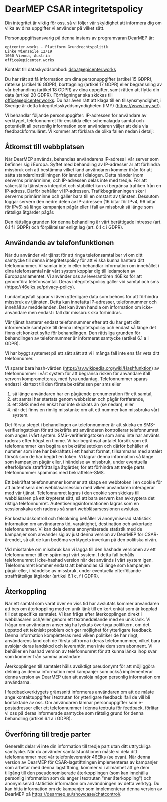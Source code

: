 # DearMEP CSAR integritetspolicy

Din integritet är viktig för oss, så vi följer vår skyldighet att informera dig om vilka av dina uppgifter vi använder på vilket sätt.

Personuppgiftsansvarig på denna instans av programvaran DearMEP är:

```
epicenter.works - Plattform Grundrechtspolitik
Linke Wienzeile 12/19
1060 Vienna, Austria
office@epicenter.works
```

Kontakt till dataskyddsombud: <dsba@epicenter.works>

Du har rätt att få information om dina personuppgifter (artikel 15 GDPR), rättelse (artikel 16 GDPR), borttagning (artikel 17 GDPR) eller begränsning av vår behandling (artikel 18 GDPR) av dina uppgifter, samt rätten att flytta din data (artikel 20 GDPR).
Förfrågningar ska skickas till  <office@epicenter.works>.
Du har även rätt att klaga till en tillsynsmyndighet, i Sverige är detta Integritetsskyddsmyndigheten (IMY) (<https://www.imy.se/>).

Vi behandlar följande personuppgifter: IP-adressen för användare av verktyget, telefonnumret för enskilda eller schemalagda samtal och potentiellt all personlig information som användaren väljer att dela via feedbackformuläret.
Vi kommer att förklara de olika fallen nedan i detalj:

## Åtkomst till webbplatsen

När DearMEP används, behandlas användarens IP-adress i vår server som befinner sig i Europa.
Syftet med behandling av IP-adresser är att förhindra missbruk och att bestämma vilket land användaren kommer ifrån för att sätta standardinställningen för landet i dialogen.
Detta händer inom serverns primärminne, och IP-adressen delas inte med tredje.
För att säkerställa tjänstens integritet och stabilitet kan vi begränsa trafiken från en IP-adress.
Därför behåller vi IP-adressen.
Trafikbegränsningen sker i serverns primärminne och gäller bara till en omstart av tjänsten. Dessutom loggar servern den nedre delen av IP-adressen (16 bitar för IPv4, 96 bitar för IPv6) så länge kampanjen pågår eller i fall av missbruk så länge som rättsliga åtgärder pågår.

Den rättsliga grunden för denna behandling är vårt berättigade intresse (art. 6.1 f i GDPR) och förpliktelser enligt lag (art. 6.1 c i GDPR).

## Användande av telefonfunktionen

När du använder vår tjänst för att ringa telefonsamtal ber vi om ditt samtycke till denna integritetspolicy för att vi ska kunna hantera ditt telefonnummer.
Vi samlar inte in eller behandlar information om innehållet i dina telefonsamtal när vårt system kopplar dig till ledamoten av Europaparlamentet.
Vi använder oss av leverantören 46Elks för att genomföra telefonsamtal.
Deras integritetspolicy gäller vid samtal och sms (<https://46elks.se/privacy-policy>).

I undantagsfall sparar vi även ytterligare data som behövs för att förhindra missbruk av tjänsten.
Detta kan innefatta IP-adresser, telefonnummer och innehåll av meddelanden.
Det kan även handla om information om icke-användare men endast i fall där missbruk ska förhindras.

Vår tjänst hanterar endast telefonnummer efter att du har gett ditt informerade samtycke till denna integritetspolicy och endast så länge det finns ett konkret syfte för behandlingen.
Den rättsliga grunden för behandlingen av telefonnummer är informerat samtycke (artikel 6.1 a i GDPR).

Vi har byggt systemet på ett sätt sätt att vi i många fall inte ens får veta ditt telefonnumer.

Vi sparar bara hash-värden (<https://sv.wikipedia.org/wiki/Hashfunktion>) av telefonnummer i vårt system för att begränsa risken för användare ifall servern komprometteras, med fyra undantag.
Telefonnummer sparas endast i klartext till den första bekräftelsen per sms eller
1) så länge användaren har en pågående prenumeration för ett samtal,
2) ett samtal har startats genom webbsidan och pågår fortfarande,
3) ett SMS med en enkät har inte skickats än (se nedan), eller
4) när det finns en rimlig misstanke om att ett nummer kan missbruka vårt system.

Det första steget i behandlingen av telefonnummer är att skicka en SMS-verifieringstoken för att bekräfta att användaren kontrollerar telefonnumret som anges i vårt system.
SMS-verifieringstoken som ännu inte har använts raderas efter högst en timme.
Vi har begränsat antalet försök som ett telefonnummer kan begära en bekräftelsetoken och därför behåller vi nummer som inte har bekräftats i ett hashat format, tillsammans med antalet försök som de har begärt en token.
Vi lagrar denna information så länge som kampanjen pågår eller, i händelse av missbruk, under eventuella efterföljande straffrättsliga åtgärder, för att förhindra att tredje parts telefonnummer spammas med bekräftelse-SMS.

Ett bekräftat telefonnummer kommer att skapa en webbtoken i en cookie för att autentisera den webbläsarsession med vilken användaren interagerar med vår tjänst.
Telefonnumret lagras i den cookie som skickas till webbläsaren på ett krypterat sätt, så att bara servern kan avkryptera det riktiga telefonnumret.
Autentiseringsinformationen lagras som en sessionskaka och raderas så snart webbläsarsessionen avslutas.

För kostnadskontroll och felsökning behåller vi anonymiserad statistisk information om användarens tid, varaktighet, destination och avkortade telefonnummer.
Vi kan dela denna anonymiserade statistik med de kampanjer som använder sig av just denna version av DearMEP för CSAR-ärendet, så att de kan bedöma verktygets inverkan på den politiska nivån.

Vid misstanke om missbruk kan vi lägga till den hashade versionen av ett telefonnummer till en spårning i vårt system.
I detta fall behålls telefonnumret i icke-hashad version när det används i vårt system igen.
Telefonnumret kommer endast att behandlas så länge som kampanjen pågår eller, i händelse av missbruk, under eventuella efterföljande straffrättsliga åtgärder (artikel 6.1 c, f i GDPR).

## Återkoppling

När ett samtal som varat över en viss tid har avslutats kommer användaren att bes om återkoppling med en unik länk till en kort enkät som är kopplad till det specifika samtalet.
Vi kan fråga efter återkopplingen direkt i webbläsaren och/eller genom ett textmeddelande med en unik länk.
Vi frågar om användaren anser sig ha lyckats övertyga politikern, om det uppstod ett tekniskt problem och ger möjlighet för ytterligare feedback.
Denna information kompletteras med vilken politiker de har ringt, användarens land och de första siffrorna i deras telefonnummer, vilket bara avslöjar deras landskod och leverantör, men inte dem som abonnent. Vi behåller en hashad version av telefonnumret för att kunna länka ihop svar som kommer från samma användare.

Återkopplingen till samtalet hålls avsiktligt pseudonymt för att möjliggöra delning av denna information med kampanjer som också implementerar denna version av DearMEP utan att avslöja någon personlig information om användarna.

I feedbackverktygets gränssnitt informeras användaren om att de måste ange kontaktuppgifter i textrutan för ytterligare feedback ifall de vill bli kontaktade av oss.
Om användaren lämnar personuppgifter som e-postadresser eller ett telefonnummer i denna textruta för feedback, förlitar vi oss på deras informerade samtycke som rättslig grund för denna behandling (artikel 6.1 a i GDPR).

## Överföring till tredje parter

Generellt delar vi inte din information till tredje part utan ditt uttryckliga samtycke.
När du använder samtalsfunktionen måste vi dela ditt telefonnummer med vår telefonleverantör 46Elks (se ovan).
När denna version av DearMEP för CSAR-lagstiftningen implementeras av kampanjer som arbetar med denna lagstiftning, kommer vi i allmänhet att ge dem tillgång till den pseudonomiserade återkopplingen (som kan innehålla personlig information som du anger i textrutan "mer återkoppling") och anonymiserad statistisk information om användningen av detta verktyg.
Du kan hitta information om de kampanjer som implementerar denna version av DearMEP på <https://dearmep.eu/showcase/chatcontrol/>.
